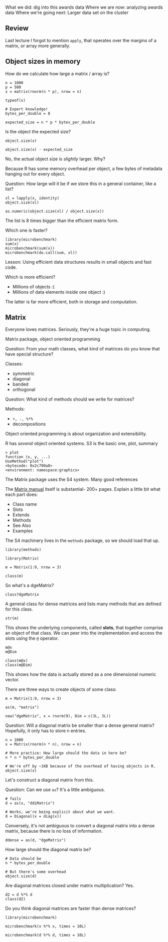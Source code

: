 
What we did: dig into this awards data
Where we are now: analyzing awards data
Where we're going next: Larger data set on the cluster

## Review

Last lecture I forgot to mention `apply`, that operates over the margins of a matrix, or array more generally.


## Object sizes in memory

How do we calculate how large a matrix / array is?

```{r}
n = 1000
p = 500
x = matrix(rnorm(n * p), nrow = n)

typeof(x)

# Expert knowledge!
bytes_per_double = 8

expected_size = n * p * bytes_per_double
```

Is the object the expected size?

```{r}
object.size(x)

object.size(x) - expected_size 
```

No, the actual object size is _slightly_ larger.
Why?

Because R has some memory overhead per object, a few bytes of metadata hanging out for every object.


Question: How large will it be if we store this in a general container, like a list?

```{r}
xl = lapply(x, identity)
object.size(xl)

as.numeric(object.size(xl) / object.size(x))
```

The list is 8 times bigger than the efficient matrix form.

Which one is faster?

```{r}
library(microbenchmark)
sum(x)
microbenchmark(sum(x))
microbenchmark(do.call(sum, xl))
```

Lesson:
Using efficient data structures results in small objects and fast code.

Which is more efficient?
- Millions of objects   :(
- Millions of data elements inside one object :)

The latter is far more efficient, both in storage and computation.


## Matrix

Everyone loves matrices.
Seriously, they're a huge topic in computing.

Matrix package, object oriented programming

Question: From your math classes, what kind of matrices do you know that have special structure?

Classes:
- symmetric
- diagonal
- banded
- orthogonal

Question: What kind of methods should we write for matrices?

Methods:
- `+, -, %*%`
- decompositions

Object oriented programming is about organization and extensibility.

R has _several_ object oriented systems.
S3 is the basic one, plot, summary

```{r}
> plot
function (x, y, ...)
UseMethod("plot")
<bytecode: 0x2c790a8>
<environment: namespace:graphics>
```

The Matrix package uses the S4 system.
Many good references

The [Matrix manual](https://cran.r-project.org/web/packages/Matrix/Matrix.pdf) itself is substantial- 200+ pages. 
Explain a little bit what each part does:
- Class name
- Slots
- Extends
- Methods
- See Also
- Examples

The S4 machinery lives in the `methods` package, so we should load that up.

```{r}
library(methods)

library(Matrix)

m = Matrix(1:9, nrow = 3)

class(m)
```

So what's a dgeMatrix?

```{r}
class?dgeMatrix
```

A general class for dense matrices and lists many methods that are defined for this class.

```{r}
str(m)
```

This shows the underlying components, called __slots__, that together comprise an object of that class.
We can peer into the implementation and access the slots using the `@` operator.

```{r}
m@x
m@Dim

class(m@x)
class(m@Dim)
```

This shows how the data is actually stored as a one dimensional numeric vector.

There are three ways to create objects of some class:

```{r}
m = Matrix(1:9, nrow = 3)

as(m, "matrix")

new("dgeMatrix", x = rnorm(9), Dim = c(3L, 3L))
```

Question: Will a diagonal matrix be smaller than a dense general matrix?
Hopefully, it only has to store n entries.

```{r}
n = 1000
x = Matrix(rnorm(n * n), nrow = n)

# More practice: How large should the data in here be?
n * n * bytes_per_double

# We're off by ~1KB because of the overhead of having objects in R.
object.size(x)
```

Let's construct a diagonal matrix from this.

Question: Can we use `as`?
It's a little ambiguous.

```{r}
# fails
d = as(x, "ddiMatrix")

# Works, we're being explicit about what we want.
d = Diagonal(x = diag(x))
```

Conversely, it's not ambiguous to convert a diagonal matrix into a dense matrix, because there is no loss of information.

```{r}
ddense = as(d, "dgeMatrix")
```

How large should the diagonal matrix be?

```{r}
# Data should be
n * bytes_per_double

# But there's some overhead
object.size(d)
```

Are diagonal matrices closed under matrix multiplication?
Yes.

```{r}
d2 = d %*% d
class(d2)
```

Do you think diagonal matrices are faster than dense matrices?

```{r}
library(microbenchmark)

microbenchmark(x %*% x, times = 10L)

microbenchmark(d %*% d, times = 10L)
```
